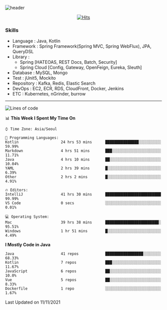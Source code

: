 <!-- Github Profile Readme로 프로필 꾸미기 : https://zzsza.github.io/development/2020/07/10/make-github-profile-readme/ -->

<!-- github theme -->
  <!-- 
    ![header](https://capsule-render.vercel.app/api?type=slice&color=e0f0e3&height=150&section=header&text=beasy&fontSize=45)
  -->
  ![header](https://capsule-render.vercel.app/api?type=soft&color=e0f0e3&height=150&section=header&text=Choi-YongSeok&fontSize=55&animation=twinkling)


<!-- hits count : https://hits.seeyoufarm.com/ -->
<div align=center>
    
  [![Hits](https://hits.seeyoufarm.com/api/count/incr/badge.svg?url=https%3A%2F%2Fgithub.com%2Fchoi-ys&count_bg=%2379C83D&title_bg=%23555555&icon=&icon_color=%23E7E7E7&title=hits&edge_flat=false)](https://hits.seeyoufarm.com)

</div>


<!-- Committed Top Lang -->
<div align=center>
</div>


### Skills
 - Language : Java, Kotlin
 - Framework : Spring Framework(Spring MVC, Spring WebFlux), JPA, QueryDSL
 - Library : 
   - Spring [HATEOAS, REST Docs, Batch, Security]
   - Spring Cloud [Config, Gateway, OpenFeign, Eureka, Sleuth]
 - Database : MySQL, Mongo
 - Test : jUnit5, Mockito
 - Repository : Kafka, Redis, Elastic Search
 - DevOps : EC2, ECR, RDS, CloudFront, Docker, Jenkins
 - ETC : Kubernetes, nGrinder, burrow

---

<!--START_SECTION:waka-->
![Lines of code](https://img.shields.io/badge/From%20Hello%20World%20I%27ve%20Written-231650%20lines%20of%20code-blue)

📊 **This Week I Spent My Time On** 

```text
⌚︎ Time Zone: Asia/Seoul

💬 Programming Languages: 
Kotlin                   24 hrs 53 mins      ███████████████░░░░░░░░░░   59.99% 
Markdown                 4 hrs 51 mins       ███░░░░░░░░░░░░░░░░░░░░░░   11.71% 
Java                     4 hrs 10 mins       ██░░░░░░░░░░░░░░░░░░░░░░░   10.04% 
YAML                     2 hrs 39 mins       █░░░░░░░░░░░░░░░░░░░░░░░░   6.39% 
Other                    2 hrs 2 mins        █░░░░░░░░░░░░░░░░░░░░░░░░   4.91%

🔥 Editors: 
IntelliJ                 41 hrs 30 mins      █████████████████████████   99.99% 
VS Code                  0 secs              ░░░░░░░░░░░░░░░░░░░░░░░░░   0.01%

💻 Operating System: 
Mac                      39 hrs 38 mins      ████████████████████████░   95.51% 
Windows                  1 hr 51 mins        █░░░░░░░░░░░░░░░░░░░░░░░░   4.49%

```

**I Mostly Code in Java** 

```text
Java                     41 repos            █████████████████░░░░░░░░   68.33% 
Kotlin                   7 repos             ███░░░░░░░░░░░░░░░░░░░░░░   11.67% 
JavaScript               6 repos             ██░░░░░░░░░░░░░░░░░░░░░░░   10.0% 
Vue                      5 repos             ██░░░░░░░░░░░░░░░░░░░░░░░   8.33% 
Dockerfile               1 repo              ░░░░░░░░░░░░░░░░░░░░░░░░░   1.67%

```



 Last Updated on 11/11/2021
<!--END_SECTION:waka-->

<!-- 
![footer](https://capsule-render.vercel.app/api?section=footer&type=slice&color=e0f0e3)
-->


